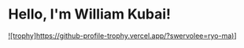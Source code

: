 
# Hello, I'm William Kubai!
[![trophy]https://github-profile-trophy.vercel.app/?swervolee=ryo-ma)](https://github.com/ryo-ma/github-profile-trophy)]
